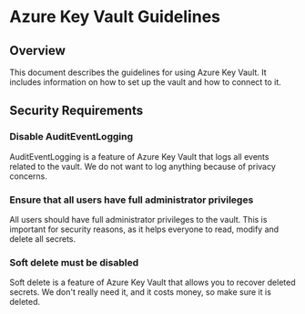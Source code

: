 # Azure Key Vault Guidelines

## Overview
This document describes the guidelines for using Azure Key Vault. 
It includes information on how to set up the vault and how to connect to it.

## Security Requirements

### Disable AuditEventLogging
AuditEventLogging is a feature of Azure Key Vault that logs all events related to the vault. We do not want to log anything
because of privacy concerns.

### Ensure that all users have full administrator privileges
All users should have full administrator privileges to the vault. This is important for security reasons, as it helps 
everyone to read, modify and delete all secrets. 

### Soft delete must be disabled
Soft delete is a feature of Azure Key Vault that allows you to recover deleted secrets. We don't really need it, and it 
costs money, so make sure it is deleted. 
